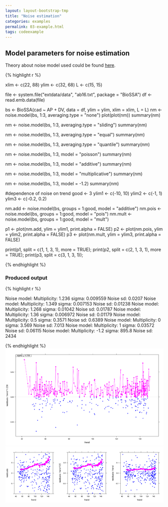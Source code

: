 ```yaml
---
layout: layout-bootstrap-tmp
title: "Noise estimation"
categories: examples
permalink: 03-example.html
tags: codeexample
---
```


## Model parameters for noise estimation

<div class="alert alert-success">Theory about noise model used could be found <a href = "{{ site.baseurl}}/noise_theory.html" alt = "Noise Model" class="alert-link">here</a>.</div>

{% highlight r %}

xlim <- c(22, 88)
ylim <- c(32, 68)
L <- c(15, 15)

file <- system.file("extdata/data", "ab16.txt", package = "BioSSA")
df <- read.emb.data(file)

bs <- BioSSA(cad ~ AP + DV, data = df, ylim = ylim, xlim = xlim, L = L)
nm <- noise.model(bs, 1:3, averaging.type = "none")
plot(plot(nm))
summary(nm)

nm <- noise.model(bs, 1:3, averaging.type = "sliding")
summary(nm)

nm <- noise.model(bs, 1:3, averaging.type = "equal")
summary(nm)

nm <- noise.model(bs, 1:3, averaging.type = "quantile")
summary(nm)

nm <- noise.model(bs, 1:3, model = "poisson")
summary(nm)

nm <- noise.model(bs, 1:3, model = "additive")
summary(nm)

nm <- noise.model(bs, 1:3, model = "multiplicative")
summary(nm)

nm <- noise.model(bs, 1:3, model = -1.2)
summary(nm)

#dependence of noise on trend
good <- 3
ylim1 <- c(-10, 10)
ylim2 <- c(-1, 1)
ylim3 <- c(-0.2, 0.2)

nm.add <- noise.model(bs, groups = 1:good, model = "additive")
nm.pois <- noise.model(bs, groups = 1:good, model = "pois")
nm.mult <- noise.model(bs, groups = 1:good, model = "mult")

p1 <- plot(nm.add, ylim = ylim1, print.alpha = FALSE)
p2 <- plot(nm.pois, ylim = ylim2, print.alpha = FALSE)
p3 <- plot(nm.mult, ylim = ylim3, print.alpha = FALSE)

print(p1, split = c(1, 1, 3, 1), more = TRUE);
print(p2, split = c(2, 1, 3, 1), more = TRUE);
print(p3, split = c(3, 1, 3, 1));

{% endhighlight %}

### Produced output
{% highlight r %}

Noise model:
  Multiplicity: 1.236 
  sigma: 0.009559 
  Noise sd: 0.0207 
Noise model:
  Multiplicity: 1.349 
  sigma: 0.007153 
  Noise sd: 0.01238 
Noise model:
  Multiplicity: 1.268 
  sigma: 0.01042 
  Noise sd: 0.01787 
Noise model:
  Multiplicity: 1.36 
  sigma: 0.006972 
  Noise sd: 0.01179 
Noise model:
  Multiplicity: 0.5 
  sigma: 0.3571 
  Noise sd: 0.6389 
Noise model:
  Multiplicity: 0 
  sigma: 3.569 
  Noise sd: 7.013 
Noise model:
  Multiplicity: 1 
  sigma: 0.03572 
  Noise sd: 0.06115 
Noise model:
  Multiplicity: -1.2 
  sigma: 895.8 
  Noise sd: 2434 

{% endhighlight %}
![Noise model](03_noisemodel.png)
![Noise models](01_noise_meas.png)
